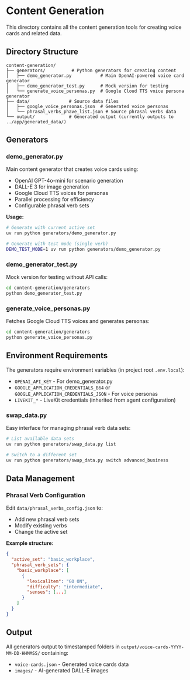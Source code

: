 # Content Generation

This directory contains all the content generation tools for creating voice cards and related data.

## Directory Structure

```
content-generation/
├── generators/          # Python generators for creating content
│   ├── demo_generator.py           # Main OpenAI-powered voice card generator
│   ├── demo_generator_test.py      # Mock version for testing
│   └── generate_voice_personas.py  # Google Cloud TTS voice persona generator
├── data/               # Source data files
│   ├── google_voice_personas.json  # Generated voice personas
│   └── phrasal_verbs_phave_list.json # Source phrasal verbs data
└── output/             # Generated output (currently outputs to ../app/generated_data/)
```

## Generators

### demo_generator.py
Main content generator that creates voice cards using:
- OpenAI GPT-4o-mini for scenario generation
- DALL-E 3 for image generation
- Google Cloud TTS voices for personas
- Parallel processing for efficiency
- Configurable phrasal verb sets

**Usage:**
```bash
# Generate with current active set
uv run python generators/demo_generator.py

# Generate with test mode (single verb)
DEMO_TEST_MODE=1 uv run python generators/demo_generator.py
```

### demo_generator_test.py
Mock version for testing without API calls:
```bash
cd content-generation/generators
python demo_generator_test.py
```

### generate_voice_personas.py
Fetches Google Cloud TTS voices and generates personas:
```bash
cd content-generation/generators
python generate_voice_personas.py
```

## Environment Requirements

The generators require environment variables (in project root `.env.local`):
- `OPENAI_API_KEY` - For demo_generator.py
- `GOOGLE_APPLICATION_CREDENTIALS_B64` or `GOOGLE_APPLICATION_CREDENTIALS_JSON` - For voice personas
- `LIVEKIT_*` - LiveKit credentials (inherited from agent configuration)

### swap_data.py
Easy interface for managing phrasal verb data sets:
```bash
# List available data sets
uv run python generators/swap_data.py list

# Switch to a different set
uv run python generators/swap_data.py switch advanced_business
```

## Data Management

### Phrasal Verb Configuration
Edit `data/phrasal_verbs_config.json` to:
- Add new phrasal verb sets
- Modify existing verbs
- Change the active set

**Example structure:**
```json
{
  "active_set": "basic_workplace",
  "phrasal_verb_sets": {
    "basic_workplace": [
      {
        "lexicalItem": "GO ON",
        "difficulty": "intermediate", 
        "senses": [...]
      }
    ]
  }
}
```

## Output

All generators output to timestamped folders in `output/voice-cards-YYYY-MM-DD-HHMMSS/` containing:
- `voice-cards.json` - Generated voice cards data
- `images/` - AI-generated DALL-E images